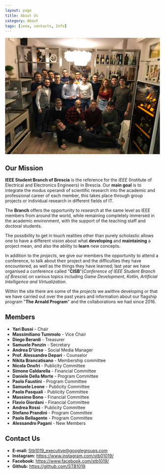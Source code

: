 ```yaml
---
layout: page
title: About Us
category: About
tags: [ieee, contacts, Info]
---
```


![Header](/images/header_about_us.jpg)


## Our Mission

**IEEE Student Branch of Brescia** is the reference for the *IEEE* (Institute of Electrical and Electronics Engineers) in Brescia.
Our **main goal** is to integrate the modus operandi of scientific research into the academic and professional career of each member, this takes place through group projects or individual research in different fields of IT.

The **Branch** offers the opportunity to *research* at the same level as IEEE members from around the world, while remaining completely immersed in the academic environment, with the support of the teaching staff and doctoral students.

The possibility to get in touch  realities other than purely scholastic allows one to have a different vision about what **developing** and **maintaining** a project mean, and also the ability to **learn** new concepts.

In addition to the *projects*, we give our members the opportunity to attend a conference, to talk about their project and the difficulties they have encountered, as well as the things they have learned; last year we have organised a conference called "**CISB**"(*Conference of IEEE Student Branch of Brescia*) on various topics including *Game Development, Kotlin, Artificial Intelligence and Virtualization*.

Within the site there are some of the *projects* we awithre developing or that we have carried out over the past years and information about our flagship program "**The Arnald Program**" and the collaborations we had since 2016.



## Members

* **Yari Bussi** - Chair
* **Massimiliano Tummolo** - Vice Chair
* **Diego Berardi** - Treasurer
* **Samuele Ponzin** - Secretary
* **Andrea D'Urso** - Social Media Manager
* **Prof. Alessandro Depari** - Counselor
* **Nikita Brancatisano** - Membership committee
* **Nicola Onofri** - Publicity Committee
* **Simone Caldarella** - Financial Committee
* **Daniele Della Morte** - Program Committee
* **Paolo Faustini** - Program Committee
* **Samuele Leone** - Publicity Committee
* **Paolo Pasquali** - Publicity Committee
* **Massimo Bono** - Financial Committee
* **Flavio Giordani** - Financial Committee
* **Andrea Rossi** - Publicity Committee
* **Stefano Prandini** - Program Committee
* **Paolo Bellagente** - Program Committee
* **Alessandro Pagani** - New Members



## Contact Us

* **E-mail:** <Stb1019_executive@googlegroups.com>
* **Instagram:** <https://www.instagram.com/stb01019/>
* **Facebook:** <https://www.facebook.com/stb1019/>
* **Github:** <https://github.com/STB1019>
